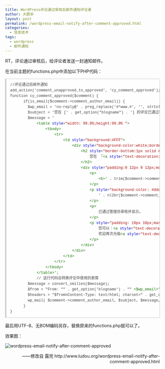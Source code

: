 ```yaml
---
title: WordPress评论通过审核后邮件通知评论者
author: 大肥羊
layout: post
permalink: /wordpress-email-notify-after-comment-approved.html
categories:
  - 信息技术
tags:
  - wordpress
  - 邮件通知
---
```

RT，评论通过审核后，给评论者发送一封通知邮件。  


在当前主题的functions.php中添加以下PHP代码：

<pre style="margin:15px 0;font:100 12px/18px monaco, andale mono, courier new;padding:10px 12px;border:#ccc 1px solid;border-left-width:4px;background-color:#fefefe;box-shadow:0 0 4px #eee;word-break:break-all;word-wrap:break-word;color:#444">//评论通过后邮件通知  <br />add_action('comment_unapproved_to_approved', 'cy_comment_approved');  <br />function cy_comment_approved($comment) {  <br />      if(is_email($comment-&gt;comment_author_email)) {  <br />        $wp_email = 'no-reply@' . preg_replace('#^www.#', '', strtolower($_SERVER['SERVER_NAME'])); // e-mail 發出點, no-reply 可改為可用的 e-mail.  <br />        $subject = '您在 [' . get_option("blogname") . '] 的评论已通过审核';  <br />        $message = '  <br />            <span style="color:#170">&lt;table</span> <span style="color:#00c">style</span>=<span style="color:#a11">"width: 99.8%;height:99.8% "</span><span style="color:#170">&gt;</span>  <br />                <span style="color:#170">&lt;tbody</span><span style="color:#170">&gt;</span>  <br />                    <span style="color:#170">&lt;tr</span><span style="color:#170">&gt;</span>  <br />                        <span style="color:#170">&lt;td</span> <span style="color:#00c">style</span>=<span style="color:#a11">"background:#FFF"</span><span style="color:#170">&gt;</span>  <br />                            <span style="color:#170">&lt;div</span> <span style="color:#00c">style</span>=<span style="color:#a11">"background-color:white;border-top:3px solid #000;box-shadow:0 2px 2px #000;line-padding:0 15px 14px;width:600px;margin:20px auto;color:#000;font-family:Century Gothic,Trebuchet MS,Hiragino Sans GB,微软雅黑,Microsoft Yahei,Tahoma,Helvetica,Arial,SimSun,sans-serif;font-size:14px;"</span><span style="color:#170">&gt;</span>  <br />                                <span style="color:#170">&lt;h2</span> <span style="color:#00c">style</span>=<span style="color:#a11">"border-bottom:1px solid #888;font-size:16px;font-weight:blod;padding:5px 0 20px 10px;"</span><span style="color:#170">&gt;</span>  <br />                                    您在 『<span style="color:#170">&lt;a</span> <span style="color:#00c">style</span>=<span style="color:#a11">"text-decoration:none;color: #12ADDB;"</span> <span style="color:#00c">href</span>=<span style="color:#a11">"' . get_option('home') . '"</span><span style="color:#170">&gt;</span>' . get_option('blogname') . ' <span style="color:#170">&lt;/a</span><span style="color:#170">&gt;</span>』博客上的评论已通过审核啦！  <br />                                <span style="color:#170">&lt;/h2</span><span style="color:#170">&gt;</span>  <br />                                <span style="color:#170">&lt;div</span> <span style="color:#00c">style</span>=<span style="color:#a11">"padding:0 12px 0 12px;margin-top:18px"</span><span style="color:#170">&gt;</span>  <br />                                    <span style="color:#170">&lt;p</span><span style="color:#170">&gt;</span>  <br />                                        <span style="color:#170">&lt;b</span><span style="color:#170">&gt;</span>' . trim($comment-&gt;comment_author) . ' <span style="color:#170">&lt;/b</span><span style="color:#170">&gt;</span>君，您曾在文章『' . get_the_title($comment-&gt;comment_post_ID) . '』上发表评论:  <br />                                    <span style="color:#170">&lt;/p</span><span style="color:#170">&gt;</span>  <br />                                    <span style="color:#170">&lt;p</span> <span style="color:#00c">style</span>=<span style="color:#a11">"background-color: #ddd;border: 1px solid #888;padding: 10px 10px;margin:10px 0"</span><span style="color:#170">&gt;</span>  <br />                                        ' . nl2br($comment-&gt;comment_content) . '  <br />                                    <span style="color:#170">&lt;/p</span><span style="color:#170">&gt;</span>  <br />                                    <span style="color:#170">&lt;p</span><span style="color:#170">&gt;</span>  <br />                                        已通过管理员审核并显示。  <br />                                    <span style="color:#170">&lt;/p</span><span style="color:#170">&gt;</span>  <br />                                    <span style="color:#170">&lt;p</span> <span style="color:#00c">style</span>=<span style="color:#a11">"padding: 10px 10px;margin:20px 0"</span><span style="color:#170">&gt;</span>  <br />                                        您可以：<span style="color:#170">&lt;a</span> <span style="color:#00c">style</span>=<span style="color:#a11">"text-decoration:none; color:#12addb"</span> <span style="color:#00c">href</span>=<span style="color:#a11">"' . htmlspecialchars(get_comment_link($comment-&gt;comment_ID)) . '"</span><span style="color:#170">&gt;</span>前往查看您的完整评论內容<span style="color:#170">&lt;/a</span><span style="color:#170">&gt;</span>！  <br />                                        欢迎再次光临<span style="color:#170">&lt;a</span> <span style="color:#00c">style</span>=<span style="color:#a11">"text-decoration:none; color:#12addb"</span> <span style="color:#00c">href</span>=<span style="color:#a11">"' . get_option('home') . '"</span><span style="color:#170">&gt;</span>' . get_option('blogname') . '<span style="color:#170">&lt;/a</span><span style="color:#170">&gt;</span>！  <br />                                    <span style="color:#170">&lt;/p</span><span style="color:#170">&gt;</span>  <br />                                <span style="color:#170">&lt;/div</span><span style="color:#170">&gt;</span>  <br />                            <span style="color:#170">&lt;/div</span><span style="color:#170">&gt;</span>  <br />                        <span style="color:#170">&lt;/td</span><span style="color:#170">&gt;</span>  <br />                    <span style="color:#170">&lt;/tr</span><span style="color:#170">&gt;</span>  <br />                <span style="color:#170">&lt;/tbody</span><span style="color:#170">&gt;</span>  <br />            <span style="color:#170">&lt;/table</span><span style="color:#170">&gt;</span>';  <br />            // 这行代码会转换评论中使用的表情  <br />        $message = convert_smilies($message);   <br />        $from = "From: "" . get_option('blogname') . "" <span style="color:#170">&lt;$wp_email</span><span style="color:#170">&gt;</span>";  <br />        $headers = "$fromnContent-Type: text/html; charset=" . get_option('blog_charset') . "n";  <br />        wp_mail( $comment-&gt;comment_author_email, $subject, $message, $headers );       <br />      }  <br />}  </pre>

最后用UTF-8、无BOM编码另存，替换原来的functions.php就可以了。

效果图：

![wordpress-email-notify-after-comment-approved][1]

<p style="text-align: right;">
  ——修改自 露兜 http://www.ludou.org/wordpress-email-notify-after-comment-approved.html
</p>

 [1]: https://cyhour.com/wp-content/uploads/2013/11/wordpress-email-notify-after-comment-approved.jpg